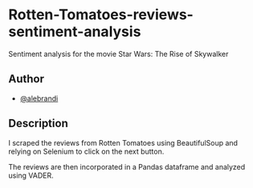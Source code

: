 # Rotten-Tomatoes-reviews-sentiment-analysis

Sentiment analysis for the movie Star Wars: The Rise of Skywalker

## Author
- [@alebrandi](https://www.github.com/alebrandi)

## Description

I scraped the reviews from Rotten Tomatoes using BeautifulSoup and relying on Selenium to click on the next button.

The reviews are then incorporated in a Pandas dataframe and analyzed using VADER.


